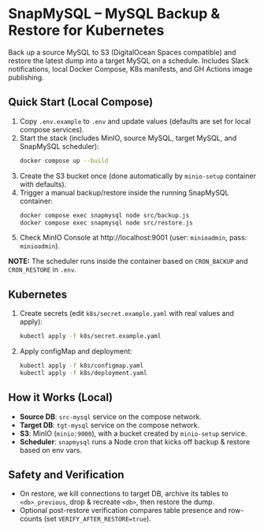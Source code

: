 # SnapMySQL – MySQL Backup & Restore for Kubernetes

Back up a source MySQL to S3 (DigitalOcean Spaces compatible) and restore the latest dump into a target MySQL on a schedule.
Includes Slack notifications, local Docker Compose, K8s manifests, and GH Actions image publishing.

## Quick Start (Local Compose)

1. Copy `.env.example` to `.env` and update values (defaults are set for local compose services).
2. Start the stack (includes MinIO, source MySQL, target MySQL, and SnapMySQL scheduler):
   ```bash
   docker compose up --build
   ```
3. Create the S3 bucket once (done automatically by `minio-setup` container with defaults).
4. Trigger a manual backup/restore inside the running SnapMySQL container:
   ```bash
   docker compose exec snapmysql node src/backup.js
   docker compose exec snapmysql node src/restore.js
   ```
5. Check MinIO Console at http://localhost:9001 (user: `minioadmin`, pass: `minioadmin`).

**NOTE:** The scheduler runs inside the container based on `CRON_BACKUP` and `CRON_RESTORE` in `.env`.

## Kubernetes

1. Create secrets (edit `k8s/secret.example.yaml` with real values and apply):
   ```bash
   kubectl apply -f k8s/secret.example.yaml
   ```
2. Apply configMap and deployment:
   ```bash
   kubectl apply -f k8s/configmap.yaml
   kubectl apply -f k8s/deployment.yaml
   ```

## How it Works (Local)

- **Source DB**: `src-mysql` service on the compose network.
- **Target DB**: `tgt-mysql` service on the compose network.
- **S3**: MinIO (`minio:9000`), with a bucket created by `minio-setup` service.
- **Scheduler**: `snapmysql` runs a Node cron that kicks off backup & restore based on env vars.

## Safety and Verification

- On restore, we kill connections to target DB, archive its tables to `<db>_previous`, drop & recreate `<db>`, then restore the dump.
- Optional post-restore verification compares table presence and row-counts (set `VERIFY_AFTER_RESTORE=true`).

